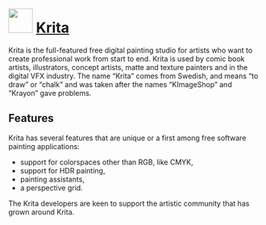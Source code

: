 # <img src="https://cdn.jsdelivr.net/gh/chocolatey-community/chocolatey-coreteampackages@a23613fa38ece047b7d7a943e6f141e4aa1ef1e3/icons/krita.svg" width="48" height="48"/> [Krita](https://chocolatey.org/packages/krita)

Krita is the full-featured free digital painting studio for artists who want to create professional work from start to end. Krita is used by comic book artists, illustrators, concept artists, matte and texture painters and in the digital VFX industry. The name “Krita” comes from Swedish, and means “to draw” or “chalk” and was taken after the names “KImageShop” and “Krayon” gave problems.

## Features

Krita has several features that are unique or a first among free software painting applications: 

* support for colorspaces other than RGB, like CMYK,
* support for HDR painting,
* painting assistants,
* a perspective grid.

The Krita developers are keen to support the artistic community that has grown around Krita.


